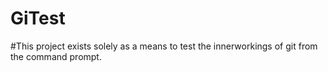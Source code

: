 # GiTest
#This project exists solely as a means to test the innerworkings of git from the command prompt.
